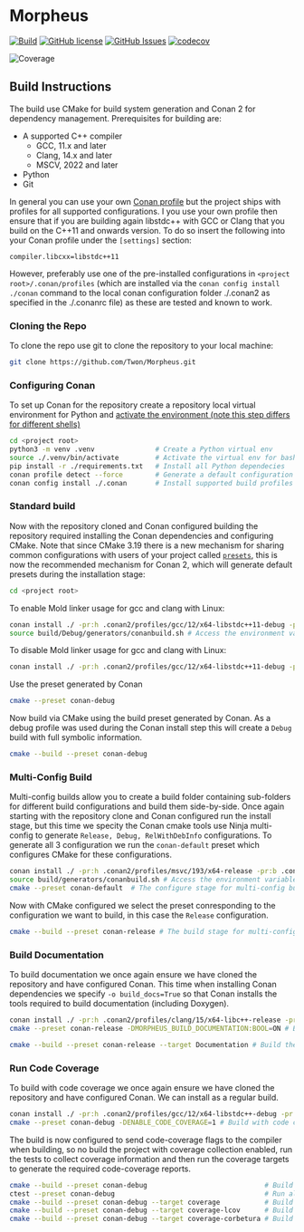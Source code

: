 # Morpheus

 [![Build](https://github.com/Twon/Morpheus/actions/workflows/cmake.yml/badge.svg)](https://github.com/Twon/Morpheus/actions)
 [![GitHub license](https://img.shields.io/badge/license-MIT-blue.svg)](https://raw.githubusercontent.com/twon/morpheus/master/LICENSE.MIT)
 [![GitHub Issues](https://img.shields.io/github/issues/twon/morpheus.svg)](http://github.com/twon/morpheus/issues)
 [![codecov](https://codecov.io/gh/Twon/Morpheus/branch/main/graph/badge.svg?token=1JmtZA8soP)](https://codecov.io/gh/Twon/Morpheus)

![Coverage](https://codecov.io/gh/Twon/Morpheus/branch/main/graphs/sunburst.svg?token=1JmtZA8soP)

## Build Instructions

The build use CMake for build system generation and Conan 2 for dependency management.  Prerequisites for building are:
 - A supported C++ compiler
   * GCC, 11.x and later
   * Clang, 14.x and later
   * MSCV, 2022 and later
 - Python
 - Git

In general you can use your own [Conan profile](https://docs.conan.io/2/reference/commands/profile.html) but the project ships with profiles for all supported configurations. I you use your own profile then ensure that if you are building again libstdc++ with GCC or Clang that you build on the C++11 and onwards version.  To do so insert the following into your Conan profile under the `[settings]` section:

```
compiler.libcxx=libstdc++11
```

However, preferably use one of the pre-installed configurations in `<project root>/.conan/profiles` (which are installed via the `conan config install ./conan` command to the local conan configuration folder ./.conan2 as specified in the ./.conanrc file) as these are tested and known to work.

### Cloning the Repo

To clone the repo use git to clone the repository to your local machine:

```bash
git clone https://github.com/Twon/Morpheus.git
```

### Configuring Conan

To set up Conan for the repository create a repository local virtual environment for Python and [activate the environment (note this step differs for different shells)](https://docs.python.org/3/library/venv.html#how-venvs-work)

```bash
cd <project root>
python3 -m venv .venv               # Create a Python virtual env
source ./.venv/bin/activate         # Activate the virtual env for bash by source.
pip install -r ./requirements.txt   # Install all Python dependecies
conan profile detect --force        # Generate a default configuration with the local machine settings
conan config install ./.conan       # Install supported build profiles from ./.conan to ./conan2
```

### Standard build

Now with the repository cloned and Conan configured building the repository required installing the Conan dependencies and configuring CMake.  Note that since CMake 3.19 there is a new mechanism for sharing common configurations with users of your project called [`presets`](https://cmake.org/cmake/help/latest/manual/cmake-presets.7.html), this is now the recommended mechanism for Conan 2, which will generate default presets during the installation stage:

```bash
cd <project root>
```
To enable Mold linker usage for gcc and clang with Linux:
```bash
conan install ./ -pr:h .conan2/profiles/gcc/12/x64-libstdc++11-debug -pr:b .conan2/profiles/gcc/12/x64-libstdc++11-debug --build missing
source build/Debug/generators/conanbuild.sh # Access the environment variables needed to use the Mold linker with gcc and clang
```
To disable Mold linker usage for gcc and clang with Linux:
```bash
conan install ./ -pr:h .conan2/profiles/gcc/12/x64-libstdc++11-debug -pr:b .conan2/profiles/gcc/12/x64-libstdc++11-debug --build missing -o link_with_mold=False
```
Use the preset generated by Conan
```bash
cmake --preset conan-debug
```

Now build via CMake using the build preset generated by Conan. As a debug profile was used during the Conan install step this will create a `Debug` build with full symbolic information.
```bash
cmake --build --preset conan-debug
```

### Multi-Config Build

Multi-config builds allow you to create a build folder containing sub-folders for different build configurations and build them side-by-side. Once again starting with the repository clone and Conan configured run the install stage, but this time we specity the Conan cmake tools use Ninja multi-config to generate `Release, Debug, RelWithDebInfo` configurations.  To generate all 3 configuration we run the `conan-default` preset which configures CMake for these configurations.
```bash
conan install ./ -pr:h .conan2/profiles/msvc/193/x64-release -pr:b .conan2/profiles/msvc/193/x64-release --build missing -c tools.cmake.cmaketoolchain:generator="Ninja Multi-Config"
source build/generators/conanbuild.sh # Access the environment variables needed to use the Mold linker with gcc and clang
cmake --preset conan-default  # The configure stage for multi-config builds is conan-default
```

Now with CMake configured we select the preset conresponding to the configuration we want to build, in this case the `Release` configuration.
```bash
cmake --build --preset conan-release # The build stage for multi-config builds is the conan-<configuration>
```

### Build Documentation

To build documentation we once again ensure we have cloned the repository and have configured Conan.  This time when installing Conan dependencies we specify `-o build_docs=True` so that Conan installs the tools required to build documentation (including Doxygen).
```bash
conan install ./ -pr:h .conan2/profiles/clang/15/x64-libc++-release -pr:b .conan2/profiles/clang/15//x64-libc++-release --build missing -o build_docs=True
cmake --preset conan-release -DMORPHEUS_BUILD_DOCUMENTATION:BOOL=ON # Build with documentation enabled
```

```bash
cmake --build --preset conan-release --target Documentation # Build the Documentation target
```

### Run Code Coverage

To build with code coverage we once again ensure we have cloned the repository and have configured Conan. We can install as a regular build.
```bash
conan install ./ -pr:h .conan2/profiles/gcc/12/x64-libstdc++-debug -pr:b .conan2/profiles/gcc/12/x64-libstdc++-debug
cmake --preset conan-debug -DENABLE_CODE_COVERAGE=1 # Build with code coverage enabled
```

The build is now configured to send code-coverage flags to the compiler when building, so no build the project with coverage collection enabled, run the tests to collect coverage information and then run the coverage targets to generate the required code-coverage reports.
```bash
cmake --build --preset conan-debug                             # Build the project
ctest --preset conan-debug                                     # Run all tests to collect coverage information.
cmake --build --preset conan-debug --target coverage           # Build the coverage stats
cmake --build --preset conan-debug --target coverage-lcov      # Build a html report from the coverage information
cmake --build --preset conan-debug --target coverage-corbetura # Build a Corbertura XML coverage report
```
